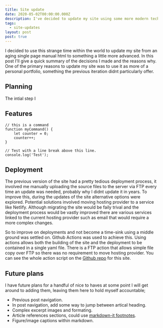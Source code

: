 ```yaml
---
title: Site update
date: 2020-05-02T00:00:00.000Z
description: I've decided to update my site using some more modern tech.
tags:
  - site-updates
layout: post
post: true
---
```


I decided to use this strange time within the world to update my site from an
aging single page manual html to something a little more advanced. In this post
I'll give a quick summary of the decisions I made and the reasons why. One of
the primary reasons to update my site was to use it as more of a personal
portfolio, something the previous iteration didnt particularly offer.

## Planning

The intial step I

## Features

```js/2-3
// this is a command
function myCommand() {
	let counter = 0;
	counter++;
}

// Test with a line break above this line.
console.log('Test');
```

## Deployment

The previous version of the site had a pretty tedious deployment process, it
involved me manually uploading the source files to the server via FTP every time
an update was needed, probably why I didnt update it in years. To improve this,
during the updates of the site alternative options were explored. Potential
solutions involved moving hosting provider to a service like Netlify. Although
migrating the site would be faily trival and the deployment process would be
vastly improved there are various services linked to the current hosting
provider such as email that would require a more complex changes.

So to improve on deployments and not become a time-sink using a middle ground
was settled on. Github Actions was used to achieve this. Using actions allows
both the building of the site and the deployment to be contained in a single
yaml file. There is a FTP action that allows simple file copy over FTP so there
was no requirement to move hosting provider. You can see the whole action script
on the [Github repo](https://github.com/last1here/ashleyburg.es) for this site.

## Future plans

I have future plans for a handful of nice to haves at some point I will get
around to adding them, leaving them here to hold myself accountable;

- Previous post navigation.
- In post navigation, add some way to jump between artical heading.
- Complex excerpt images and formating.
- Article references sections, could use [markdown-it
  footnotes](https://github.com/markdown-it/markdown-it-footnote).
- Figure/image captions within markdown.
